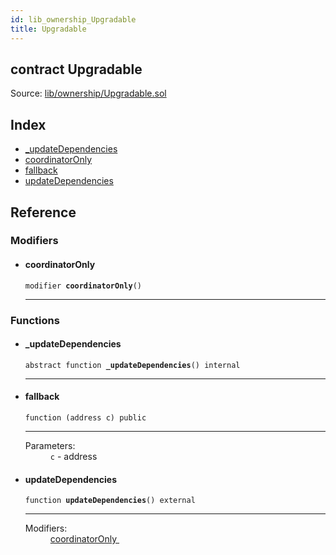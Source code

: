 ```yaml
---
id: lib_ownership_Upgradable
title: Upgradable
---
```


<div class="contract-doc"><div class="contract"><h2 class="contract-header"><span class="contract-kind">contract</span> Upgradable</h2><div class="source">Source: <a href="git+https://github.com/zapproject/ZapContracts/blob/v0.0.1/contracts/lib/ownership/Upgradable.sol" target="_blank">lib/ownership/Upgradable.sol</a></div></div><div class="index"><h2>Index</h2><ul><li><a href="lib_ownership_Upgradable.html#_updateDependencies">_updateDependencies</a></li><li><a href="lib_ownership_Upgradable.html#coordinatorOnly">coordinatorOnly</a></li><li><a href="lib_ownership_Upgradable.html#">fallback</a></li><li><a href="lib_ownership_Upgradable.html#updateDependencies">updateDependencies</a></li></ul></div><div class="reference"><h2>Reference</h2><div class="modifiers"><h3>Modifiers</h3><ul><li><div class="item modifier"><span id="coordinatorOnly" class="anchor-marker"></span><h4 class="name">coordinatorOnly</h4><div class="body"><code class="signature">modifier <strong>coordinatorOnly</strong><span>() </span></code><hr/></div></div></li></ul></div><div class="functions"><h3>Functions</h3><ul><li><div class="item function"><span id="_updateDependencies" class="anchor-marker"></span><h4 class="name">_updateDependencies</h4><div class="body"><code class="signature"><span>abstract </span>function <strong>_updateDependencies</strong><span>() </span><span>internal </span></code><hr/></div></div></li><li><div class="item function"><span id="fallback" class="anchor-marker"></span><h4 class="name">fallback</h4><div class="body"><code class="signature">function <strong></strong><span>(address c) </span><span>public </span></code><hr/><dl><dt><span class="label-parameters">Parameters:</span></dt><dd><div><code>c</code> - address</div></dd></dl></div></div></li><li><div class="item function"><span id="updateDependencies" class="anchor-marker"></span><h4 class="name">updateDependencies</h4><div class="body"><code class="signature">function <strong>updateDependencies</strong><span>() </span><span>external </span></code><hr/><dl><dt><span class="label-modifiers">Modifiers:</span></dt><dd><a href="lib_ownership_Upgradable.html#coordinatorOnly">coordinatorOnly </a></dd></dl></div></div></li></ul></div></div></div>

